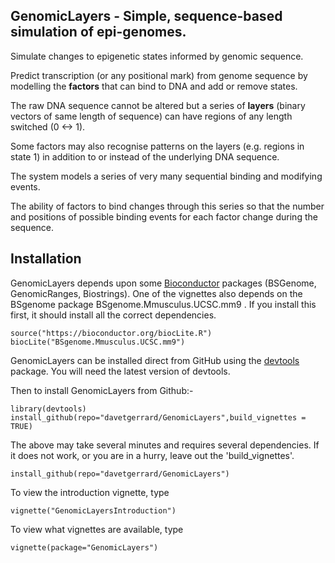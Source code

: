 ## GenomicLayers - Simple, sequence-based simulation of epi-genomes.


Simulate changes to epigenetic states informed by genomic sequence.

Predict transcription (or any positional mark) from genome sequence by modelling the __factors__ that can bind to DNA and add or remove states. 

The raw DNA sequence cannot be altered but a series of __layers__ (binary vectors of same length of sequence) can have regions of any length switched (0 <-> 1). 

Some factors may also recognise patterns on the layers (e.g. regions in state 1) in addition to or instead of the underlying DNA sequence. 

The system models a series of very many sequential binding and modifying events. 

The ability of factors to bind changes through this series so that the number and positions of possible binding events for each factor change during the sequence. 

## Installation 


GenomicLayers depends upon some [Bioconductor](https://www.bioconductor.org/) packages (BSGenome, GenomicRanges, Biostrings). One of the vignettes also depends on the BSgenome package BSgenome.Mmusculus.UCSC.mm9 . If you install this first, it should install all the correct dependencies.

	source("https://bioconductor.org/biocLite.R")
	biocLite("BSgenome.Mmusculus.UCSC.mm9")

GenomicLayers can be installed direct from GitHub using the [devtools](https://github.com/hadley/devtools) package.  You will need the latest version of devtools.

Then to install GenomicLayers from Github:-

	library(devtools)
	install_github(repo="davetgerrard/GenomicLayers",build_vignettes = TRUE)

The above may take several minutes and requires several dependencies. If it does not work, or you are in a hurry, leave out the 'build_vignettes'.

	install_github(repo="davetgerrard/GenomicLayers")


To view the introduction vignette, type

	vignette("GenomicLayersIntroduction")

To view what vignettes are available, type

	vignette(package="GenomicLayers")





